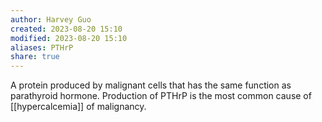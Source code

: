 ```yaml
---
author: Harvey Guo
created: 2023-08-20 15:10
modified: 2023-08-20 15:10
aliases: PTHrP
share: true
---
```

A protein produced by malignant cells that has the same function as parathyroid hormone. Production of PTHrP is the most common cause of [[hypercalcemia]] of malignancy.